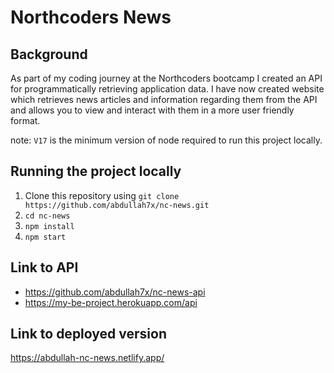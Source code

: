 # Northcoders News

## Background

As part of my coding journey at the Northcoders bootcamp I created an API for programmatically retrieving application data. I have now created website which retrieves news articles and information regarding them from the API and allows you to view and interact with them in a more user friendly format.

note: `V17` is the minimum version of node required to run this project locally.

## Running the project locally

1. Clone this repository using `git clone https://github.com/abdullah7x/nc-news.git`
2. `cd nc-news`
3. `npm install`
4. `npm start`

## Link to API

- https://github.com/abdullah7x/nc-news-api
- https://my-be-project.herokuapp.com/api

## Link to deployed version

https://abdullah-nc-news.netlify.app/
